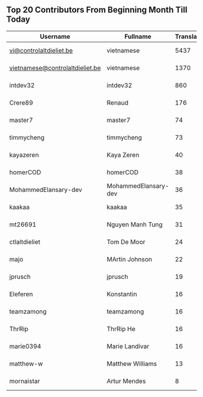 ## Top 20 Contributors From Beginning Month Till Today ##
|Username|Fullname|Translated|DateJoined|Language|
|--------|--------|----------|----------|-------|
|vi@controlaltdieliet.be|vietnamese|5437|2023-09-04T13:53:13.||
|vietnamese@controlaltdieliet.be|vietnamese|1370|2023-09-04T13:42:46.||
|intdev32|intdev32|860|2023-09-03T03:58:30.|ko|
|Crere89|Renaud|176|2023-09-18T15:47:28.|fr|
|master7|master7|74|2020-06-19T18:20:39.|pl|
|timmycheng|timmycheng|73|2023-06-02T06:14:18.|zh_Hans|
|kayazeren|Kaya Zeren|40|2020-06-19T07:05:24Z|tr|
|homerCOD|homerCOD|38|2022-10-29T07:52:53.|sr|
|MohammedElansary-dev|MohammedElansary-dev|36|2023-09-23T18:21:10.|ar|
|kaakaa|kaakaa|35|2020-06-19T18:20:26Z|ja|
|mt26691|Nguyen Manh Tung|31|2023-09-18T13:48:43.|vi|
|ctlaltdieliet|Tom De Moor|24|2020-06-19T16:30:47Z|nl|
|majo|MArtin Johnson|22|2020-06-19T18:19:45Z|sv|
|jprusch|jprusch|19|2021-06-28T12:00:18.|de|
|Eleferen|Konstantin|16|2022-10-13T14:04:24Z|ru|
|teamzamong|teamzamong|16|2021-03-26T01:41:07.|ko|
|ThrRip|ThrRip He|16|2023-05-13T21:46:16.|zh_Hans|
|marie0394|Marie Landivar|16|2023-09-22T21:40:14.|es|
|matthew-w|Matthew Williams|13|2021-03-01T11:40:28.|en_AU|
|mornaistar|Artur Mendes|8|2023-09-08T09:07:14.|pt|

